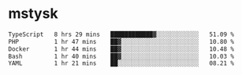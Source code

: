 # mstysk

<!--START_SECTION:waka-->

```txt
TypeScript   8 hrs 29 mins   ████████████▓░░░░░░░░░░░░   51.09 %
PHP          1 hr 47 mins    ██▓░░░░░░░░░░░░░░░░░░░░░░   10.80 %
Docker       1 hr 44 mins    ██▓░░░░░░░░░░░░░░░░░░░░░░   10.48 %
Bash         1 hr 40 mins    ██▓░░░░░░░░░░░░░░░░░░░░░░   10.03 %
YAML         1 hr 21 mins    ██░░░░░░░░░░░░░░░░░░░░░░░   08.21 %
```

<!--END_SECTION:waka-->
